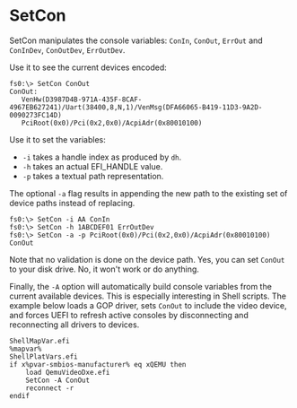# SetCon

SetCon manipulates the console variables: `ConIn`, `ConOut`, `ErrOut`
and `ConInDev`, `ConOutDev`, `ErrOutDev`.

Use it to see the current devices encoded:

    fs0:\> SetCon ConOut
    ConOut:
       VenHw(D3987D4B-971A-435F-8CAF-4967EB627241)/Uart(38400,8,N,1)/VenMsg(DFA66065-B419-11D3-9A2D-0090273FC14D)
       PciRoot(0x0)/Pci(0x2,0x0)/AcpiAdr(0x80010100)

Use it to set the variables:

- `-i` takes a handle index as produced by `dh`.
- `-h` takes an actual EFI_HANDLE value.
- `-p` takes a textual path representation.

The optional `-a` flag results in appending the new path to the existing set of device paths instead of replacing.

    fs0:\> SetCon -i AA ConIn
    fs0:\> SetCon -h 1ABCDEF01 ErrOutDev
    fs0:\> SetCon -a -p PciRoot(0x0)/Pci(0x2,0x0)/AcpiAdr(0x80010100) ConOut

Note that no validation is done on the device path. Yes, you can set `ConOut` to your disk drive. No, it won't work or do anything.

Finally, the `-A` option will automatically build console variables from
the current available devices. This is especially interesting in
Shell scripts. The example below loads a GOP driver, sets `ConOut`
to include the video device, and forces UEFI to refresh active
consoles by disconnecting and reconnecting all drivers to devices.

    ShellMapVar.efi
    %mapvar%
    ShellPlatVars.efi
    if x%pvar-smbios-manufacturer% eq xQEMU then
        load QemuVideoDxe.efi
        SetCon -A ConOut
        reconnect -r
    endif
